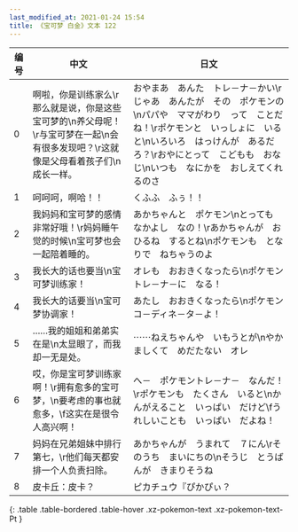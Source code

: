 ```yaml
---
last_modified_at: 2021-01-24 15:54
title: 《宝可梦 白金》文本 122
---
```

| 编号 | 中文 | 日文 |
| ---- | ---- | ---- |
| 0 | 啊啦，你是训练家么\r那么就是说，你是这些宝可梦的\n养父母呢！\r与宝可梦在一起\n会有很多发现吧？\r这就像是父母看着孩子们\n成长一样。 | おやまあ　あんた　トレ－ナ－かい\rじゃあ　あんたが　その　ポケモンの\nパパや　ママがわり　って　ことだね！\rポケモンと　いっしょに　いると\nいろいろ　はっけんが　あるだろ？\rおやにとって　こどもも　おなじ\nいつも　なにかを　おしえてくれるのさ |
| 1 | 呵呵呵，啊哈！！ | くふふ　ふぅ！！ |
| 2 | 我妈妈和宝可梦的感情非常好哦！\r妈妈睡午觉的时候\n宝可梦也会一起陪着睡的。 | あかちゃんと　ポケモン\nとっても　なかよし　なの！\rあかちゃんが　おひるね　するとね\nポケモンも　となりで　ねちゃうのよ |
| 3 | 我长大的话也要当\n宝可梦训练家！ | オレも　おおきくなったら\nポケモントレ－ナ－に　なる！ |
| 4 | 我长大的话要当\n宝可梦协调家！ | あたし　おおきくなったら\nポケモン　コ－ディネ－タ－よ！ |
| 5 | ……我的姐姐和弟弟实在是\n太显眼了，而我却一无是处。 | ⋯⋯ねえちゃんや　いもうとが\nやかましくて　めだたない　オレ |
| 6 | 哎，你是宝可梦训练家啊！\r拥有愈多的宝可梦，\n要考虑的事也就愈多，\f这实在是很令人高兴啊！ | へ－　ポケモントレ－ナ－　なんだ！\rポケモンも　たくさん　いると\nかんがえること　いっぱい　だけど\fうれしいことも　いっぱい　だよね！ |
| 7 | 妈妈在兄弟姐妹中排行第七，\r他们每天都安排一个人负责扫除。 | あかちゃんが　うまれて　７にん\rそのうち　まいにちの\nそうじ　とうばんが　きまりそうね |
| 8 | 皮卡丘：皮卡？ | ピカチュウ『ぴかぴぃ？ |
{: .table .table-bordered .table-hover .xz-pokemon-text .xz-pokemon-text-Pt }